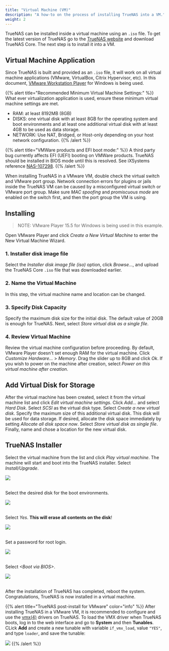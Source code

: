 ```yaml
---
title: "Virtual Machine (VM)"
description: "A how-to on the process of installing TrueNAS into a VM."
weight: 2
---
```


TrueNAS can be installed inside a virtual machine using an `.iso` file.
To get the latest version of TrueNAS go to the
[TrueNAS website](https://www.truenas.com/ "TrueNAS Website") and
download TrueNAS Core. The next step is to install it into a VM.

## Virtual Machine Application

Since TrueNAS is built and provided as an `.iso` file, it will work on
all virtual machine applications (VMware, VirtualBox, Citrix
Hypervisor, etc). In this document,
[VMware Workstation Player](https://www.vmware.com/products/workstation-player/workstation-player-evaluation.html)
for Windows is being used.

{{% alert title="Recommended Minimum Virtual Machine Settings:" %}}
What ever virtualization application is used, ensure these minimum
virtual machine settings are met.

* RAM: at least 8192MB (8GB)
* DISKS: one virtual disk with at least 8GB for the operating system
and boot environments and at least one additional virtual disk with
at least 4GB to be used as data storage.
* NETWORK: Use NAT, Bridged, or Host-only depending on your host network
configuration.
{{% /alert %}}

{{% alert title="VMWare products and EFI boot mode:" %}}
A third party bug currently affects EFI (UEFI) booting on VMWare products.
TrueNAS should be installed in BIOS mode until this is resolved.
See iXSystems reference [NAS-107298](https://jira.ixsystems.com/browse/NAS-107298).
{{% /alert %}}

When installing TrueNAS in a VMware VM, double check the virtual switch and VMware port group.
Network connection errors for plugins or jails inside the TrueNAS VM can be caused by a misconfigured virtual switch or VMware port group.
Make sure *MAC spoofing* and *promiscuous mode* are enabled on the switch first, and then the port group the VM is using.

## Installing


> NOTE: VMware Player 15.5 for Windows is being used in this example.

Open VMware Player and click *Create a New Virtual Machine* to enter
the New Virtual Machine Wizard.

### 1. Installer disk image file

Select the *Installer disk image file (iso)* option, click *Browse...*,
and upload the TrueNAS Core `.iso` file that was downloaded earlier.

### 2. Name the Virtual Machine

In this step, the virtual machine name and location can be changed.

### 3. Specify Disk Capacity

Specify the maximum disk size for the initial disk. The default value
of 20GB is enough for TrueNAS. Next, select *Store virtual disk as a
single file*.

### 4. Review Virtual Machine

Review the virtual machine configuration before proceeding. By default,
VMware Player doesn't set enough RAM for the virtual machine. Click
*Customize Hardware...* > *Memory*. Drag the slider up to 8GB and click
*Ok*. If you wish to power on the machine after creation, select *Power
on this virtual machine after creation*.

## Add Virtual Disk for Storage

After the virtual machine has been created, select it from the virtual
machine list and click *Edit virtual machine settings*. Click
*Add...* and select *Hard Disk*. Select *SCSI* as the virtual disk
type. Select *Create a new virtual disk*. Specify the maximum size
of this additional virtual disk. This disk will be used for data
storage. If desired, allocate the disk space immediately by setting
*Allocate all disk space now*. Select *Store virtual disk as single
file*. Finally, name and chose a location for the new virtual disk.

## TrueNAS Installer

Select the virtual machine from the list and click *Play virtual
machine*. The machine will start and boot into the TrueNAS installer.
Select *Install/Upgrade*.

<img src="/images/installer-install.png">
<br><br>

Select the desired disk for the boot environments.

<img src="/images/installer-disk.png">
<br><br>

Select *Yes*. **This will erase all contents on the disk**!

<img src="/images/installer-fresh.png">
<br><br>

Set a password for root login.

<img src="/images/installer-password.png">
<br><br>

Select *\<Boot via BIOS>*.

<img src="/images/installer-bios.png">
<br><br>

After the installation of TrueNAS has completed, reboot the system.
Congratulations, TrueNAS is now installed in a virtual machine.

{{% alert title="TrueNAS post-install for VMware" color="info" %}}
After installing TrueNAS in a VMware VM, it is recommended to configure and use the [vmx(4)](https://www.freebsd.org/cgi/man.cgi?query=vmx) drivers on TrueNAS.
To load the VMX driver when TrueNAS boots, log in to the web interface and go to **System** and then **Tunables**.
CLick **Add** and create a new tunable with variable `if_vmx_load`, value `"YES"`, and type `loader`, and save the tunable:

<img src="/images/tunable-if_vmx_load.png">
{{% /alert %}}
